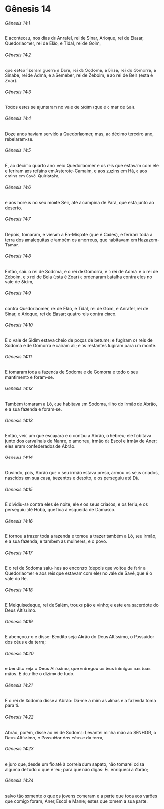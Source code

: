 # Gênesis 14

###### Gênesis 14:1

E aconteceu, nos dias de Anrafel, rei de Sinar, Arioque, rei de Elasar, Quedorlaomer, rei de Elão, e Tidal, rei de Goim,

###### Gênesis 14:2

que estes fizeram guerra a Bera, rei de Sodoma, a Birsa, rei de Gomorra, a Sinabe, rei de Admá, e a Semeber, rei de Zeboim, e ao rei de Bela (esta é Zoar).

###### Gênesis 14:3

Todos estes se ajuntaram no vale de Sidim (que é o mar de Sal).

###### Gênesis 14:4

Doze anos haviam servido a Quedorlaomer, mas, ao décimo terceiro ano, rebelaram-se.

###### Gênesis 14:5

E, ao décimo quarto ano, veio Quedorlaomer e os reis que estavam com ele e feriram aos refains em Asterote-Carnaim, e aos zuzins em Hã, e aos emins em Savé-Quiriataim,

###### Gênesis 14:6

e aos horeus no seu monte Seir, até à campina de Parã, que está junto ao deserto.

###### Gênesis 14:7

Depois, tornaram, e vieram a En-Mispate (que é Cades), e feriram toda a terra dos amalequitas e também os amorreus, que habitavam em Hazazom-Tamar.

###### Gênesis 14:8

Então, saiu o rei de Sodoma, e o rei de Gomorra, e o rei de Admá, e o rei de Zeboim, e o rei de Bela (esta é Zoar) e ordenaram batalha contra eles no vale de Sidim,

###### Gênesis 14:9

contra Quedorlaomer, rei de Elão, e Tidal, rei de Goim, e Anrafel, rei de Sinar, e Arioque, rei de Elasar; quatro reis contra cinco.

###### Gênesis 14:10

E o vale de Sidim estava cheio de poços de betume; e fugiram os reis de Sodoma e de Gomorra e caíram ali; e os restantes fugiram para um monte.

###### Gênesis 14:11

E tomaram toda a fazenda de Sodoma e de Gomorra e todo o seu mantimento e foram-se.

###### Gênesis 14:12

Também tomaram a Ló, que habitava em Sodoma, filho do irmão de Abrão, e a sua fazenda e foram-se.

###### Gênesis 14:13

Então, veio um que escapara e o contou a Abrão, o hebreu; ele habitava junto dos carvalhais de Manre, o amorreu, irmão de Escol e irmão de Aner; eles eram confederados de Abrão.

###### Gênesis 14:14

Ouvindo, pois, Abrão que o seu irmão estava preso, armou os seus criados, nascidos em sua casa, trezentos e dezoito, e os perseguiu até Dã.

###### Gênesis 14:15

E dividiu-se contra eles de noite, ele e os seus criados, e os feriu, e os perseguiu até Hobá, que fica à esquerda de Damasco.

###### Gênesis 14:16

E tornou a trazer toda a fazenda e tornou a trazer também a Ló, seu irmão, e a sua fazenda, e também as mulheres, e o povo.

###### Gênesis 14:17

E o rei de Sodoma saiu-lhes ao encontro (depois que voltou de ferir a Quedorlaomer e aos reis que estavam com ele) no vale de Savé, que é o vale do Rei.

###### Gênesis 14:18

E Melquisedeque, rei de Salém, trouxe pão e vinho; e este era sacerdote do Deus Altíssimo.

###### Gênesis 14:19

E abençoou-o e disse: Bendito seja Abrão do Deus Altíssimo, o Possuidor dos céus e da terra;

###### Gênesis 14:20

e bendito seja o Deus Altíssimo, que entregou os teus inimigos nas tuas mãos. E deu-lhe o dízimo de tudo.

###### Gênesis 14:21

E o rei de Sodoma disse a Abrão: Dá-me a mim as almas e a fazenda toma para ti.

###### Gênesis 14:22

Abrão, porém, disse ao rei de Sodoma: Levantei minha mão ao SENHOR, o Deus Altíssimo, o Possuidor dos céus e da terra,

###### Gênesis 14:23

e juro que, desde um fio até à correia dum sapato, não tomarei coisa alguma de tudo o que é teu; para que não digas: Eu enriqueci a Abrão;

###### Gênesis 14:24

salvo tão somente o que os jovens comeram e a parte que toca aos varões que comigo foram, Aner, Escol e Manre; estes que tomem a sua parte.

